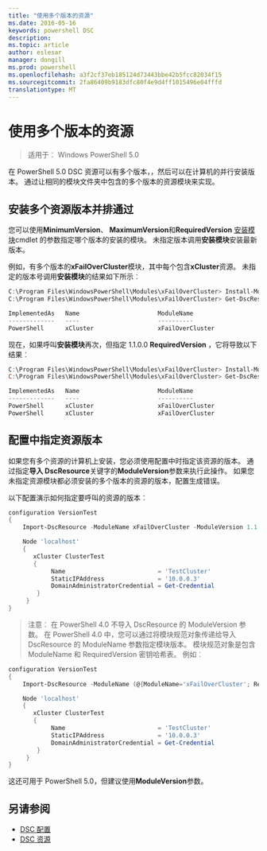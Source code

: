 ```yaml
---
title: "使用多个版本的资源"
ms.date: 2016-05-16
keywords: powershell DSC
description: 
ms.topic: article
author: eslesar
manager: dongill
ms.prod: powershell
ms.openlocfilehash: a3f2cf37eb185124d73443bbe42b5fcc82034f15
ms.sourcegitcommit: 2fa86409b9183dfc80f4e9d4ff1015496e04fffd
translationtype: MT
---
```

# 使用多个版本的资源

> 适用于︰ Windows PowerShell 5.0

在 PowerShell 5.0 DSC 资源可以有多个版本，，然后可以在计算机的并行安装版本。 通过让相同的模块文件夹中包含的多个版本的资源模块来实现。

## 安装多个资源版本并排通过

您可以使用**MinimumVersion**、 **MaximumVersion**和**RequiredVersion** [安装模块](https://technet.microsoft.com/en-us/library/dn807162.aspx)cmdlet 的参数指定哪个版本的安装的模块。 未指定版本调用**安装模块**安装最新版本。

例如，有多个版本的**xFailOverCluster**模块，其中每个包含**xCluster**资源。 未指定的版本号调用**安装模块**的结果如下所示︰

```powershell
C:\Program Files\WindowsPowerShell\Modules\xFailOverCluster> Install-Module xFailOverCluster
C:\Program Files\WindowsPowerShell\Modules\xFailOverCluster> Get-DscResource xCluster

ImplementedAs   Name                      ModuleName                     Version    Properties
-------------   ----                      ----------                     -------    ----------
PowerShell      xCluster                  xFailOverCluster               1.2.0.0    {DomainAdministratorCredential, ...
```

现在，如果呼叫**安装模块**再次，但指定 1.1.0.0 **RequiredVersion** ，它将导致以下结果︰

```powershell
C:\Program Files\WindowsPowerShell\Modules\xFailOverCluster> Install-Module xFailOverCluster -RequiredVersion 1.1
C:\Program Files\WindowsPowerShell\Modules\xFailOverCluster> Get-DscResource xCluster

ImplementedAs   Name                      ModuleName                     Version    Properties
-------------   ----                      ----------                     -------    ----------
PowerShell      xCluster                  xFailOverCluster               1.1        {DomainAdministratorCredential, Name, ...
PowerShell      xCluster                  xFailOverCluster               1.2.0.0    {DomainAdministratorCredential, Name, ...
```

## 配置中指定资源版本

如果您有多个资源的计算机上安装，您必须使用配置中时指定该资源的版本。 通过指定**导入 DscResource**关键字的**ModuleVersion**参数来执行此操作。 如果您未指定资源模块都必须安装的多个版本的资源的版本，配置生成错误。

以下配置演示如何指定要呼叫的资源的版本︰

```powershell
configuration VersionTest
{
    Import-DscResource -ModuleName xFailOverCluster -ModuleVersion 1.1

    Node 'localhost'
    {
       xCluster ClusterTest
       {
            Name                          = 'TestCluster'
            StaticIPAddress               = '10.0.0.3'
            DomainAdministratorCredential = Get-Credential
        }
     }
}     
```

>注意︰ 在 PowerShell 4.0 不导入 DscResource 的 ModuleVersion 参数。 在 PowerShell 4.0 中，您可以通过将模块规范对象传递给导入 DscResource 的 ModuleName 参数指定模块版本。 模块规范对象是包含 ModuleName 和 RequiredVersion 密钥哈希表。 例如︰

```powershell
configuration VersionTest
{
    Import-DscResource -ModuleName (@{ModuleName='xFailOverCluster'; RequiredVersion='1.1'} )

    Node 'localhost'
    {
       xCluster ClusterTest
       {
            Name                          = 'TestCluster'
            StaticIPAddress               = '10.0.0.3'
            DomainAdministratorCredential = Get-Credential
        }
     }
}     
```

这还可用于 PowerShell 5.0，但建议使用**ModuleVersion**参数。

## 另请参阅
* [DSC 配置](configurations.md)
* [DSC 资源](resources.md)

